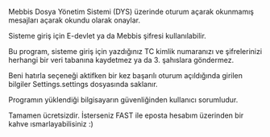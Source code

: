 Mebbis Dosya Yönetim Sistemi (DYS) üzerinde oturum açarak okunmamış mesajları açarak okundu olarak onaylar.

Sisteme giriş için E-devlet ya da Mebbis şifresi kullanılabilir.

Bu program, sisteme giriş için yazdığınız TC kimlik numaranızı ve şifrelerinizi herhangi bir veri tabanına kaydetmez ya da 3. şahıslara göndermez.

Beni hatırla seçeneği aktifken bir kez başarılı oturum açıldığında girilen bilgiler Settings.settings dosyasında saklanır. 

Programın yüklendiği bilgisayarın güvenliğinden kullanıcı sorumludur.

Tamamen ücretsizdir. İsterseniz FAST ile eposta hesabım üzerinden bir kahve ısmarlayabilisiniz :)
